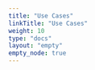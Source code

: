 ```yaml
---
title: "Use Cases"
linkTitle: "Use Cases"
weight: 10
type: "docs"
layout: "empty"
empty_node: true
---
```

